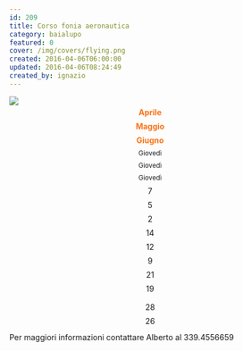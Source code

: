 ```yaml
---
id: 209
title: Corso fonia aeronautica
category: baialupo
featured: 0
cover: /img/covers/flying.png
created: 2016-04-06T06:00:00
updated: 2016-04-06T08:24:49
created_by: ignazio
---
```


<style>
    .grid > div {
        padding: 0.25rem 0.5rem;
        text-align: center;
        border-bottom-width: 1px;
        border-color: rgb(255 237 213);
    }

    .grid > div:nth-of-type(1),
    .grid > div:nth-of-type(2),
    .grid > div:nth-of-type(3) {
        border-top-width: 1px;
        border-color: rgb(255 237 213);
        font-weight: bold;
        color: rgb(249 115 22);
    }
</style>

<img class="h-[300px] w-[160px] object-cover float-start mr-3" src="/img/stories/2011-10-headset.png"/>

<div class="grid grid-cols-3 my-4">
    <div>Aprile</div>
    <div>Maggio</div>
    <div>Giugno</div>
    <div><small class="text-xs">Giovedì</small></div>
    <div><small class="text-xs">Giovedì</small></div>
    <div><small class="text-xs">Giovedì</small></div>
    <div>7</div>
    <div>5</div>
    <div>2</div>
    <div>14</div>
    <div>12</div>
    <div>9</div>
    <div>21</div>
    <div>19</div>
    <div></div>
    <div>28</div>
    <div>26</div>
    <div></div>
</div>
Per maggiori informazioni contattare Alberto al 339.4556659
